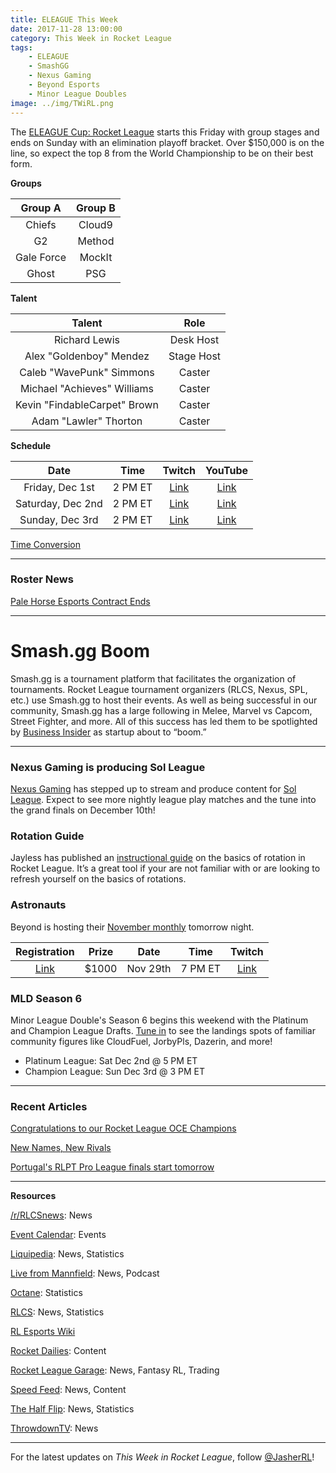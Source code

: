 ```yaml
---
title: ELEAGUE This Week
date: 2017-11-28 13:00:00
category: This Week in Rocket League
tags:
    - ELEAGUE
    - SmashGG
    - Nexus Gaming
    - Beyond Esports
    - Minor League Doubles
image: ../img/TWiRL.png
---
```


The [ELEAGUE Cup: Rocket League](http://www.eleague.com/rocketleague/news/the-eleague-cup-rocket-league-live-tournament-action#VXSBOK_XJqqc) starts this Friday with group stages and ends on Sunday with an elimination playoff bracket. Over \$150,000 is on the line, so expect the top 8 from the World Championship to be on their best form.

**Groups**

| **Group A** | **Group B** |
| :---------: | :---------: |
|   Chiefs    |   Cloud9    |
|     G2      |   Method    |
| Gale Force  |   MockIt    |
|    Ghost    |     PSG     |

**Talent**

|          **Talent**          |  **Role**  |
| :--------------------------: | :--------: |
|        Richard Lewis         | Desk Host  |
|   Alex "Goldenboy" Mendez    | Stage Host |
|   Caleb "WavePunk" Simmons   |   Caster   |
| Michael "Achieves" Williams  |   Caster   |
| Kevin "FindableCarpet" Brown |   Caster   |
|    Adam "Lawler" Thorton     |   Caster   |

**Schedule**

|     **Date**      | **Time** |               **Twitch**                |               **YouTube**               |
| :---------------: | :------: | :-------------------------------------: | :-------------------------------------: |
|  Friday, Dec 1st  | 2 PM ET  | [Link](https://www.twitch.tv/eleaguetv) | [Link](https://www.youtube.com/eleague) |
| Saturday, Dec 2nd | 2 PM ET  | [Link](https://www.twitch.tv/eleaguetv) | [Link](https://www.youtube.com/eleague) |
|  Sunday, Dec 3rd  | 2 PM ET  | [Link](https://www.twitch.tv/eleaguetv) | [Link](https://www.youtube.com/eleague) |

[Time Conversion](https://www.worldtimebuddy.com/)

---

### Roster News

[Pale Horse Esports Contract Ends](https://twitter.com/palehorseesport/status/935473318756458496)

---

# Smash.gg Boom

Smash.gg is a tournament platform that facilitates the organization of tournaments. Rocket League tournament organizers (RLCS, Nexus, SPL, etc.) use Smash.gg to host their events. As well as being successful in our community, Smash.gg has a large following in Melee, Marvel vs Capcom, Street Fighter, and more. All of this success has led them to be spotlighted by [Business Insider](http://www.businessinsider.com/50-startups-to-boom-in-2018-according-to-vcs-2017-11) as startup about to “boom.”

---

### Nexus Gaming is producing Sol League

[Nexus Gaming](https://twitter.com/NexusGamingRL/status/934888893165342720) has stepped up to stream and produce content for [Sol League](https://smash.gg/tournament/the-sol-league/events). Expect to see more nightly league play matches and the tune into the grand finals on December 10th!

### Rotation Guide

Jayless has published an [instructional guide](https://drive.google.com/file/d/1nGZ2dOG5UmtRSIFLQRTqNQOaay_vZQRd/view) on the basics of rotation in Rocket League. It’s a great tool if your are not familiar with or are looking to refresh yourself on the basics of rotations.

### Astronauts

Beyond is hosting their [November monthly](https://www.reddit.com/r/RocketLeague/comments/7fyqcl/sign_up_for_the_1000_astronauts_3v3_november/) tomorrow night.

|                                                   **Registration**                                                    | **Prize** |   Date   |  Time   |                   Twitch                    |
| :-------------------------------------------------------------------------------------------------------------------: | :-------: | :------: | :-----: | :-----------------------------------------: |
| [Link](http://teambeyond.net/forum/tournaments/standings/108-astronauts-1000-rocket-league-3v3-1129-700pm-est-pcps4/) |  \$1000   | Nov 29th | 7 PM ET | [Link](https://www.twitch.tv/teambeyondnet) |

### MLD Season 6

Minor League Double's Season 6 begins this weekend with the Platinum and Champion League Drafts. [Tune in](https://twitch.tv/MLDoubles) to see the landings spots of familiar community figures like CloudFuel, JorbyPls, Dazerin, and more!

- Platinum League: Sat Dec 2nd @ 5 PM ET
- Champion League: Sun Dec 3rd @ 3 PM ET

---

### Recent Articles

[Congratulations to our Rocket League OCE Champions](https://throwdowntv.gg/news/congratulations-to-our-rl-oce-champions/)

[New Names, New Rivals](http://www.eleague.com/rocketleague/news/new-names-new-rivals#qUdbWenUJuqC)

[Portugal's RLPT Pro League finals start tomorrow](http://octane.gg/news/portugals-rlpt-pro-league-finals-start-tomorrow)

---

**Resources**

[/r/RLCSnews](https://www.reddit.com/r/RLCSnews/): News

[Event Calendar](https://rocket-league.com/calendar): Events

[Liquipedia](http://wiki.teamliquid.net/rocketleague/Rocket_League_Championship_Series/Season_4): News, Statistics

[Live from Mannfield](http://www.lfmannfield.com/): News, Podcast

[Octane](http://octane.gg/): Statistics

[RLCS](https://rlcs.gg/): News, Statistics

[RL Esports Wiki](https://rl-esports.gamepedia.com/Rocket_League_Esports_Wiki)

[Rocket Dailies](https://twitter.com/Rocket_Dailies): Content

[Rocket League Garage](http://rocket-league.com/): News, Fantasy RL, Trading

[Speed Feed](https://www.youtube.com/user/TehLief/featured): News, Content

[The Half Flip](http://thehalfflip.com/): News, Statistics

[ThrowdownTV](https://www.throwdowntv.gg/): News

---

For the latest updates on _This Week in Rocket League_, follow [@JasherRL](https://twitter.com/JasherRL)!
